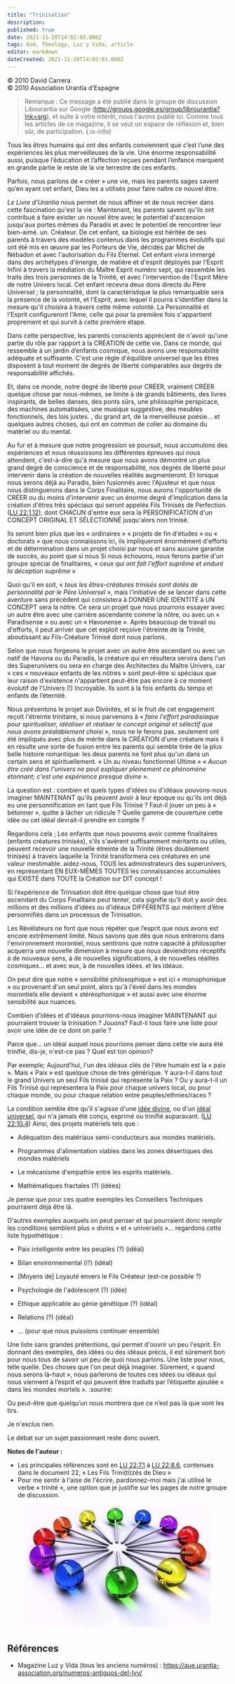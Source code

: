 ```yaml
---
title: "Trinisation"
description: 
published: true
date: 2021-11-28T14:02:03.086Z
tags: God, Theology, Luz y Vida, article
editor: markdown
dateCreated: 2021-11-28T14:02:03.086Z
---
```


<p class="v-card v-sheet theme--light gray lighten-3 px-2">© 2010 David Carrera<br>© 2010 Association Urantia d'Espagne</p>


> Remarque : Ce message a été publié dans le groupe de discussion Libourantia sur Google (http://groups.google.es/group/librourantia?lnk=srg), et suite à votre intérêt, nous l'avons publié ici. Comme tous les articles de ce magazine, il se veut un espace de réflexion et, bien sûr, de participation.
{.is-info}

Tous les êtres humains qui ont des enfants conviennent que c’est l’une des expériences les plus merveilleuses de la vie. Une énorme responsabilité aussi, puisque l’éducation et l’affection reçues pendant l’enfance marquent en grande partie le reste de la vie terrestre de ces enfants.

Parfois, nous parlons de « créer » une vie, mais les parents sages savent qu’en ayant cet enfant, Dieu les a utilisés pour faire naître ce nouvel être.

_Le Livre d'Urantia_ nous permet de nous affiner et de nous recréer dans cette fascination qu'est la vie : Maintenant, les parents savent qu'ils ont contribué à faire exister un nouvel être avec le potentiel d'ascension jusqu'aux portes mêmes du Paradis et avec le potentiel de rencontrer leur bien-aimé. un. Créateur. De cet enfant, sa biologie est héritée de ses parents à travers des modèles contenus dans les programmes évolutifs qui ont été mis en œuvre par les Porteurs de Vie, décidés par Michel de Nébadon et avec l'autorisation du Fils Éternel. Cet enfant vivra immergé dans des archétypes d'énergie, de matière et d'esprit déployés par l'Esprit Infini à travers la médiation du Maître Esprit numéro sept, qui rassemble les traits des trois personnes de la Trinité, et avec l'intervention de l'Esprit Mère de notre Univers local. Cet enfant recevra deux dons directs du Père Universel ; la personnalité, dont la caractéristique la plus remarquable sera la présence de la volonté, et l'Esprit, avec lequel il pourra s'identifier dans la mesure qu'il choisira à travers cette même volonté. La Personnalité et l'Esprit configureront l'Ame, celle qui pour la première fois s'appartient proprement et qui survit à cette première étape.

Dans cette perspective, les parents conscients apprécient de n'avoir qu'une partie du rôle par rapport à la CRÉATION de cette vie. Dans ce monde, qui ressemble à un jardin d’enfants cosmique, nous avons une responsabilité adéquate et suffisante. C'est une règle d'équilibre universel que les êtres disposent à tout moment de degrés de liberté comparables aux degrés de responsabilité affichés.

Et, dans ce monde, notre degré de liberté pour CRÉER, vraiment CRÉER quelque chose par nous-mêmes, se limite à de grands bâtiments, des livres inspirants, de belles danses, des ponts sûrs, une philosophie perspicace, des machines automatisées, une musique suggestive, des meubles fonctionnels, des lois justes. , du grand art, de la merveilleuse poésie... et quelques autres choses, qui ont en commun de coller au domaine du matériel ou du mental.

Au fur et à mesure que notre progression se poursuit, nous accumulons des expériences et nous réussissons les différentes épreuves qui nous attendent, c'est-à-dire qu'à mesure que nous avons démontré un plus grand degré de conscience et de responsabilité, nos degrés de liberté pour intervenir dans la création de nouvelles réalités augmenteront. Et lorsque nous serons déjà au Paradis, bien fusionnés avec l'Ajusteur et que nous nous distinguerons dans le Corps Finalitaire, nous aurons l'opportunité de CRÉER ou du moins d'intervenir avec un énorme degré d'implication dans la création d'êtres très spéciaux qui seront appelés Fils Trinisés de Perfection.([LU 22:1.12](/fr/The_Urantia_Book/22#p1_12)), dont CHACUN d'entre eux sera la PERSONIFICATION d'un CONCEPT ORIGINAL ET SÉLECTIONNÉ jusqu'alors non trinisé.

Ils seront bien plus que les « ordinaires » « projets de fin d'études » ou « doctorats » que nous connaissons ici, ils impliqueront énormément d'efforts et de détermination dans un projet choisi par nous et sans aucune garantie de succès, au point que si nous Si nous échouons, nous ferons partie d'un groupe spécial de finalitaires, « _ceux qui ont fait l'effort suprême et enduré la déception suprême_ »

Quoi qu'il en soit, « _tous les êtres-créatures trinisés sont dotés de personnalité par le Père Universel_ », mais l'initiative de se lancer dans cette aventure sans précédent qui consistera à DONNER UNE IDENTITÉ à UN CONCEPT sera la nôtre. Ce sera un projet que nous pourrons essayer avec un autre être avec une carrière ascendante comme la nôtre, ou avec un « Paradisense » ou avec un « Havonense ». Après beaucoup de travail ou d'efforts, il peut arriver que cet exploit reçoive l'étreinte de la Trinité, aboutissant au Fils-Créature Trinisé dont nous parlons.

Selon que nous forgeons le projet avec un autre être ascendant ou avec un natif de Havona ou du Paradis, la créature qui en résultera servira dans l'un des Superunivers ou sera en charge des Architectes du Maître Univers, car « ces « nouveaux enfants de les nôtres » sont peut-être si spéciaux que leur raison d'existence n'appartient peut-être pas encore à ce moment évolutif de l'Univers (!) Incroyable. Ils sont à la fois enfants du temps et enfants de l’éternité.

Nous présentons le projet aux Divinités, et si le fruit de cet engagement reçoit l'étreinte trinitaire, si nous parvenons à « _faire l'effort paradisiaque pour spiritualiser, idéaliser et réaliser le concept original et sélectif que nous avons préalablement choisi_ », nous ne le ferons pas. seulement ont été impliqués avec plus de mérite dans la CRÉATION d'une créature mais il en résulte une sorte de fusion entre les parents qui semble tirée de la plus belle histoire romantique: les deux parents ne font plus qu'un dans un certain sens et spirituellement. « Un au niveau fonctionnel Ultime » « _Aucun être créé dans l'univers ne peut expliquer pleinement ce phénomène étonnant; c'est une expérience presque divine_ ».

La question est : combien et quels types d'idées ou d'idéaux pouvons-nous imaginer MAINTENANT qu'ils peuvent avoir à leur époque ou qu'ils ont déjà eu une personnification en tant que Fils Trinisé ? Faut-il jouer un peu à « bétonner », quitte à lâcher un ridicule ? Quelle gamme de couverture cette idée ou cet idéal devrait-il prendre en compte ?

Regardons cela ; Les enfants que nous pouvons avoir comme finalitaires (enfants créatures trinisés), s'ils s'avèrent suffisamment méritants ou utiles, peuvent recevoir une nouvelle étreinte de la Trinité (êtres doublement trinisés) à travers laquelle la Trinité transformera ces créatures en une valeur inestimable. aidez-nous, TOUS les administrateurs des superunivers, en représentant EN EUX-MÊMES TOUTES les connaissances accumulées qui EXISTE dans TOUTE la Création sur DIT concept !

Si l’expérience de Trinisation doit être quelque chose que tout être ascendant du Corps Finalitaire peut tenter, cela signifie qu’il doit y avoir des millions et des millions d’idées ou d’idéaux DIFFÉRENTS qui méritent d’être personnifiés dans un processus de Trinisation.

Les Révélateurs ne font que nous répéter que l’esprit que nous avons est encore extrêmement limité. Nous savons que dès que nous entrerons dans l'environnement morontiel, nous sentirons que notre capacité à philosopher acquerra une nouvelle dimension à mesure que nous deviendrons réceptifs à de nouveaux sens, à de nouvelles significations, à de nouvelles réalités cosmiques... et avec eux, à de nouvelles idées. et les idéaux.

On peut dire que notre « sensibilité philosophique » est ici « monophonique » ou provenant d'un seul point, alors qu'à l'éveil dans les mondes morontiels elle devient « stéréophonique » et aussi avec une énorme sensibilité aux nuances.

Combien d’idées et d’idéaux pourrions-nous imaginer MAINTENANT qui pourraient trouver la trinisation ? Jouons? Faut-il tous faire une liste pour avoir une idée de ce dont on parle ?

Parce que... un idéal auquel nous pourrions penser dans cette vie aura été trinifié, dis-je, n'est-ce pas ? Quel est ton opinion?

Par exemple; Aujourd'hui, l'un des idéaux clés de l'être humain est la « paix ». Mais «  Paix  » est quelque chose de très générique. Y aura-t-il dans tout le grand Univers un seul Fils trinisé qui représente la Paix ? Ou y aura-t-il un Fils Trinisé qui représentera la Paix pour chaque univers local, ou pour chaque monde, ou pour chaque relation entre peuples/ethnies/races ?

La condition semble être qu'il s'agisse d'une <ins>idée divine</ins>, ou d'un <ins>idéal universel</ins>, qui n'a jamais été conçu, exprimé ou trinifié auparavant. ([LU 22:10.4](/fr/The_Urantia_Book/22#p10_4)) Ainsi, des projets matériels tels que :

- Adéquation des matériaux semi-conducteurs aux mondes matériels.

- Programmes d'alimentation viables dans les zones désertiques des mondes matériels

- Le mécanisme d'empathie entre les esprits matériels.

- Mathématiques fractales (?) (idées)

Je pense que pour ces quatre exemples les Conseillers Techniques pourraient déjà être là.

D'autres exemples auxquels on peut penser et qui pourraient donc remplir les conditions semblent plus « divins » et « universels »... regardons cette liste hypothétique :

- Paix intelligente entre les peuples (?) (idéal)

- Bilan environnemental (i?) (idéal)

- [Moyens de] Loyauté envers le Fils Créateur (est-ce possible ?)

- Psychologie de l'adolescent (?) (idée)

- Ethique applicable au génie génétique (?) (idéal)

- Relations (?) (idéal)

- ... (pour que nous puissions continuer ensemble)

Une liste sans grandes prétentions, qui permet d'ouvrir un peu l'esprit. En donnant des exemples, des idées ou des idéaux précis, il est sûrement bon pour nous tous de savoir un peu de quoi nous parlons. Une liste pour nous, telle quelle. Des choses que l'on peut déjà imaginer. Sûrement, « quand nous serons là-haut », nous parlerons de toutes ces idées ou idéaux qui nous viennent à l’esprit et qui peuvent être traduits par l’étiquette ajoutée « dans les mondes mortels ». :sourire:

Ou peut-être que quelqu’un nous montrera que ce n’est pas là que vont les tirs.

Je n'exclus rien.

Le débat sur un sujet passionnant reste donc ouvert.

**Notes de l'auteur :**

- Les principales références sont en [LU 22:7.1](/fr/The_Urantia_Book/22#p7_1) à [LU 22:8.6](/fr/The_Urantia_Book/22#p8_6), contenues dans le document 22, « Les Fils Trini(ti)zés de Dieu »
- Pour me sentir à l'aise de l'écrire, pardonnez-moi mais j'ai utilisé le verbe « trinité », une option que je justifie sur les pages de notre groupe de discussion.

<figure id="Figure_1" class="image urantiapedia">
<img src="/image/article/Luz_y_Vida/LyV20/01.jpg">
</figure>

## Références

- Magazine Luz y Vida (tous les anciens numéros) : https://aue.urantia-association.org/numeros-antiguos-del-lyv/

